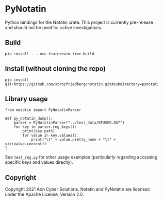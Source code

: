 # PyNotatin
Python bindings for the Notatin crate. This project is currently pre-release and should not be used for active investigations.

## Build

```
pip install . --use-feature=in-tree-build
```

## Install (without cloning the repo)
```
pip install git+https://github.com/strozfriedberg/notatin.git#subdirectory=pynotatin
```

## Library usage
```python,no_run
from notatin import PyNotatinParser

def py_notatin_dump():
    parser = PyNotatinParser("../test_data/NTUSER.DAT")
    for key in parser.reg_keys():
        print(key.path)
        for value in key.values():
            print("\t" + value.pretty_name + "\t" + str(value.content))
}
```
See `test_reg.py` for other usage examples (particularly regarding accessing specific keys and values directly).

## Copyright
Copyright 2021 Aon Cyber Solutions. Notatin and PyNotatin are licensed under the Apache License, Version 2.0.

